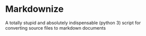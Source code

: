 Markdownize
===========

A totally stupid and absolutely indispensable (python 3) script 
for converting source files to markdown documents
